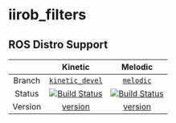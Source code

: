 iirob_filters
=============

## ROS Distro Support

|         | Kinetic | Melodic |
|:-------:|:-------:|:-------:|
| Branch  | [`kinetic_devel`](https://github.com/KITrobotics/iirob_filters/tree/kinetic-devel) | [`melodic`](https://github.com/KITrobotics/iirob_filters/tree/melodic) |
| Status  | [![Build Status](https://travis-ci.org/KITrobotics/iirob_filters.svg?branch=kinetic-devel)](https://travis-ci.org/KITrobotics/iirob_filters) | [![Build Status](https://travis-ci.org/KITrobotics/iirob_filters.svg?branch=kinetic-devel)](https://travis-ci.org/KITrobotics/iirob_filters) |
| Version | [version](http://repositories.ros.org/status_page/ros_kinetic_default.html?q=iirob_filters) | [version](http://repositories.ros.org/status_page/ros_melodic_default.html?q=iirob_filters) |

